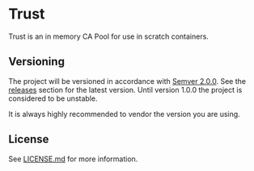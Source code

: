 # Trust

Trust is an in memory CA Pool for use in scratch containers.

## Versioning

The project will be versioned in accordance with [Semver 2.0.0](https://semver.org). See the [releases](https://github.com/gomicro/trust/releases) section for the latest version. Until version 1.0.0 the project is considered to be unstable.

It is always highly recommended to vendor the version you are using.

## License
See [LICENSE.md](./LICENSE.md) for more information.

